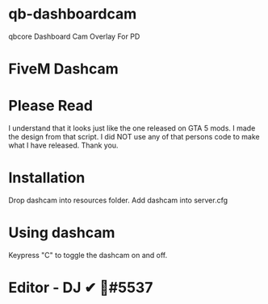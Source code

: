 # qb-dashboardcam
qbcore Dashboard Cam Overlay For PD

# FiveM Dashcam

# Please Read
I understand that it looks just like the one released on GTA 5 mods. I made the design from that script. I did NOT use any of that persons code to make what I have released. Thank you.

# Installation
Drop dashcam into resources folder.
Add dashcam into server.cfg

# Using dashcam
Keypress "C" to toggle the dashcam on and off.

# Editor - DJ ✔ 👑#5537
